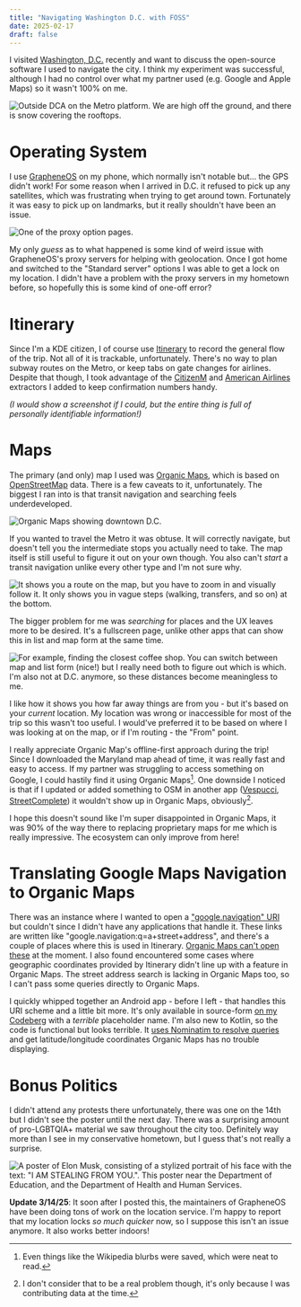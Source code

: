 ```yaml
---
title: "Navigating Washington D.C. with FOSS"
date: 2025-02-17
draft: false
---
```


I visited [Washington, D.C.](https://en.wikipedia.org/wiki/Washington,_D.C.) recently and want to discuss the open-source software I used to navigate the city. I think my experiment was successful, although I had no control over what my partner used (e.g. Google and Apple Maps) so it wasn't 100% on me.

![Outside DCA on the Metro platform. We are high off the ground, and there is snow covering the rooftops.](platform.webp)

# Operating System

I use [GrapheneOS](https://grapheneos.org/) on my phone, which normally isn't notable but... the GPS didn't work! For some reason when I arrived in D.C. it refused to pick up any satellites, which was frustrating when trying to get around town. Fortunately it was easy to pick up on landmarks, but it really shouldn't have been an issue.

![One of the proxy option pages.](proxy.webp)

My only _guess_ as to what happened is some kind of weird issue with GrapheneOS's proxy servers for helping with geolocation. Once I got home and switched to the "Standard server" options I was able to get a lock on my location. I didn't have a problem with the proxy servers in my hometown before, so hopefully this is some kind of one-off error?

# Itinerary

Since I'm a KDE citizen, I of course use [Itinerary](https://apps.kde.org/itinerary) to record the general flow of the trip. Not all of it is trackable, unfortunately. There's no way to plan subway routes on the Metro, or keep tabs on gate changes for airlines. Despite that though, I took advantage of the [CitizenM](https://invent.kde.org/pim/kitinerary/-/merge_requests/162) and [American Airlines](https://invent.kde.org/pim/kitinerary/-/merge_requests/150) extractors I added to keep confirmation numbers handy.

_(I would show a screenshot if I could, but the entire thing is full of personally identifiable information!)_

# Maps

The primary (and only) map I used was [Organic Maps](https://organicmaps.app/), which is based on [OpenStreetMap](https://www.openstreetmap.org/about) data. There is a few caveats to it, unfortunately. The biggest I ran into is that transit navigation and searching feels underdeveloped.

![Organic Maps showing downtown D.C.](maps.webp)

If you wanted to travel the Metro it was obtuse. It will correctly navigate, but doesn't tell you the intermediate stops you actually need to take. The map itself is still useful to figure it out on your own though. You also can't _start_ a transit navigation unlike every other type and I'm not sure why.

![It shows you a route on the map, but you have to zoom in and visually follow it. It only shows you in vague steps (walking, transfers, and so on) at the bottom.](transit.webp)

The bigger problem for me was _searching_ for places and the UX leaves more to be desired. It's a fullscreen page, unlike other apps that can show this in list and map form at the same time.

![For example, finding the closest coffee shop. You can switch between map and list form (nice!) but I really need both to figure out which is which. I'm also not at D.C. anymore, so these distances become meaningless to me.](searching.webp)

I like how it shows you how far away things are from you - but it's based on your _current_ location. My location was wrong or inaccessible for most of the trip so this wasn't too useful. I would've preferred it to be based on where I was looking at on the map, or if I'm routing - the "From" point.

I really appreciate Organic Map's offline-first approach during the trip! Since I downloaded the Maryland map ahead of time, it was really fast and easy to access. If my partner was struggling to access something on Google, I could hastily find it using Organic Maps[^1]. One downside I noticed is that if I updated or added something to OSM in another app ([Vespucci](http://vespucci.io/), [StreetComplete](https://streetcomplete.app/)) it wouldn't show up in Organic Maps, obviously[^2].

I hope this doesn't sound like I'm super disappointed in Organic Maps, it was 90% of the way there to replacing proprietary maps for me which is really impressive. The ecosystem can only improve from here!

# Translating Google Maps Navigation to Organic Maps

There was an instance where I wanted to open a ["google.navigation" URI](https://developers.google.com/maps/documentation/urls/android-intents) but couldn't since I didn't have any applications that handle it. These links are written like "google.navigation:q=a+street+address", and there's a couple of places where this is used in Itinerary. [Organic Maps can't open these](https://github.com/organicmaps/organicmaps/issues/475) at the moment. I also found encountered some cases where geographic coordinates provided by Itinerary didn't line up with a feature in Organic Maps. The street address search is lacking in Organic Maps too, so I can't pass some queries directly to Organic Maps.

I quickly whipped together an Android app - before I left - that handles this URI scheme and a little bit more. It's only available in source-form [on my Codeberg](https://codeberg.org/redstrate/Navigator) with a _terrible_ placeholder name. I'm also new to Kotlin, so the code is functional but looks terrible. It [uses Nominatim to resolve queries](https://nominatim.openstreetmap.org/ui/about.html) and get latitude/longitude coordinates Organic Maps has no trouble displaying.

# Bonus Politics

I didn't attend any protests there unfortunately, there was one on the 14th but I didn't see the poster until the next day. There was a surprising amount of pro-LGBTQIA+ material we saw throughout the city too. Definitely way more than I see in my conservative hometown, but I guess that's not really a surprise.

![A poster of Elon Musk, consisting of a stylized portrait of his face with the text: "I AM STEALING FROM YOU.". This poster near the Department of Education, and the Department of Health and Human Services.](stupidface.webp)

**Update 3/14/25**: It soon after I posted this, the maintainers of GrapheneOS have been doing tons of work on the location service. I'm happy to report that my location locks *so much quicker* now, so I suppose this isn't an issue anymore. It also works better indoors!

[^1]: Even things like the Wikipedia blurbs were saved, which were neat to read.
[^2]: I don't consider that to be a real problem though, it's only because I was contributing data at the time.
